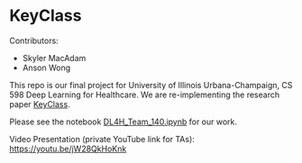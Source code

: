 # KeyClass

Contributors:
- Skyler MacAdam
- Anson Wong

This repo is our final project for University of Illinois Urbana-Champaign, CS 598 Deep Learning for Healthcare. We are re-implementing the research paper [KeyClass](https://github.com/autonlab/KeyClass/tree/main). 

Please see the notebook [DL4H_Team_140.ipynb](https://github.com/skylernovak/KeyClass/blob/main/DL4H_Team_140.ipynb) for our work. 

Video Presentation (private YouTube link for TAs): https://youtu.be/jW28QkHoKnk
